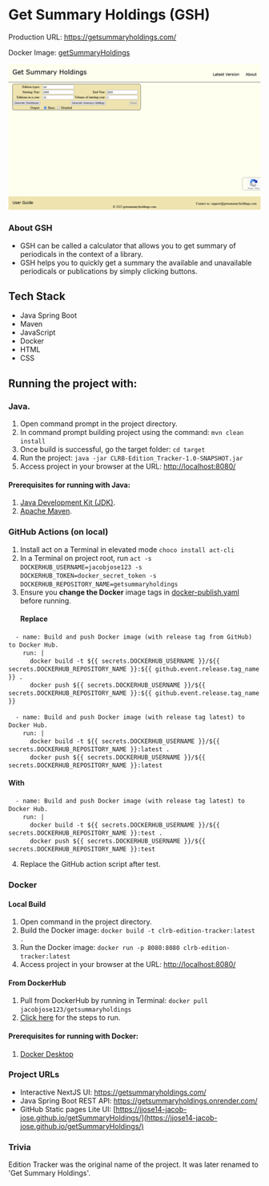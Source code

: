 # Get Summary Holdings (GSH)

Production URL: https://getsummaryholdings.com/

Docker Image: [getSummaryHoldings](https://hub.docker.com/r/jacobjose123/getsummaryholdings)

![src/main/resources/static/images/gsh_lite_screenshot.png](src/main/resources/static/images/gsh_lite_screenshot.png)

### About GSH
* GSH can be called a calculator that allows you to get summary of periodicals in the context of a library.
* GSH helps you to quickly get a summary the available and unavailable periodicals or publications by simply clicking buttons.

## Tech Stack
* Java Spring Boot
* Maven
* JavaScript
* Docker
* HTML
* CSS

## Running the project with:
### Java.
1. Open command prompt in the project directory. 
2. In command prompt building project using the command: `mvn clean install`
3. Once build is successful, go the target folder: `cd target` 
4. Run the project: `java -jar CLRB-Edition_Tracker-1.0-SNAPSHOT.jar`
5. Access project in your browser at the URL: [http://localhost:8080/](http://localhost:8080/)

#### Prerequisites for running with Java:
1. [Java Development Kit (JDK)](https://www.oracle.com/java/technologies/downloads/).
2. [Apache Maven](https://maven.apache.org/download.cgi).

### GitHub Actions (on local)
1. Install act on a Terminal in elevated mode `choco install act-cli`
2. In a Terminal on project root, run `act -s DOCKERHUB_USERNAME=jacobjose123 -s DOCKERHUB_TOKEN=docker_secret_token -s DOCKERHUB_REPOSITORY_NAME=getsummaryholdings`
3. Ensure you **change the Docker** image tags in [docker-publish.yaml](.github/workflows/docker-publish.yaml) before running.
    #### Replace
```
  - name: Build and push Docker image (with release tag from GitHub) to Docker Hub.
    run: |
      docker build -t ${{ secrets.DOCKERHUB_USERNAME }}/${{ secrets.DOCKERHUB_REPOSITORY_NAME }}:${{ github.event.release.tag_name }} .
      docker push ${{ secrets.DOCKERHUB_USERNAME }}/${{ secrets.DOCKERHUB_REPOSITORY_NAME }}:${{ github.event.release.tag_name }}

  - name: Build and push Docker image (with release tag latest) to Docker Hub.
    run: |
      docker build -t ${{ secrets.DOCKERHUB_USERNAME }}/${{ secrets.DOCKERHUB_REPOSITORY_NAME }}:latest .
      docker push ${{ secrets.DOCKERHUB_USERNAME }}/${{ secrets.DOCKERHUB_REPOSITORY_NAME }}:latest
```
#### With
```
  - name: Build and push Docker image (with release tag latest) to Docker Hub.
    run: |
      docker build -t ${{ secrets.DOCKERHUB_USERNAME }}/${{ secrets.DOCKERHUB_REPOSITORY_NAME }}:test .
      docker push ${{ secrets.DOCKERHUB_USERNAME }}/${{ secrets.DOCKERHUB_REPOSITORY_NAME }}:test
```
4. Replace the GitHub action script after test.


### Docker
#### Local Build
1. Open command in the project directory.
2. Build the Docker image: `docker build -t clrb-edition-tracker:latest .` 
3. Run the Docker image: `docker run -p 8080:8080 clrb-edition-tracker:latest`
4. Access project in your browser at the URL: [http://localhost:8080/](http://localhost:8080/)

#### From DockerHub
1. Pull from DockerHub by running in Terminal: `docker pull jacobjose123/getsummaryholdings`
2. [Click here](#local-build) for the steps to run.

#### Prerequisites for running with Docker:
1. [Docker Desktop](https://www.docker.com/products/docker-desktop/)

### Project URLs
* Interactive NextJS UI: https://getsummaryholdings.com/
* Java Spring Boot REST API: https://getsummaryholdings.onrender.com/
* GitHub Static pages Lite UI: [https://jjose14-jacob-jose.github.io/getSummaryHoldings/](https://jjose14-jacob-jose.github.io/getSummaryHoldings/)

### Trivia
Edition Tracker was the original name of the project. It was later renamed to 'Get Summary Holdings'.